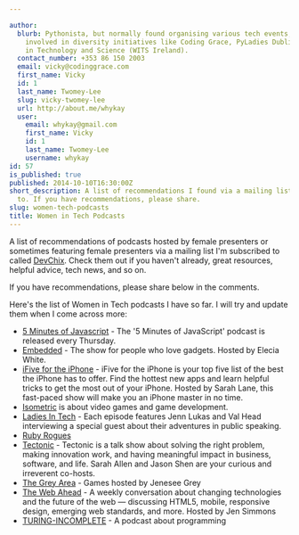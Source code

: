 ```yaml
---

author:
  blurb: Pythonista, but normally found organising various tech events, and now heavily
    involved in diversity initiatives like Coding Grace, PyLadies Dublin, and Women
    in Technology and Science (WITS Ireland).
  contact_number: +353 86 150 2003
  email: vicky@codinggrace.com
  first_name: Vicky
  id: 1
  last_name: Twomey-Lee
  slug: vicky-twomey-lee
  url: http://about.me/whykay
  user:
    email: whykay@gmail.com
    first_name: Vicky
    id: 1
    last_name: Twomey-Lee
    username: whykay
id: 57
is_published: true
published: 2014-10-10T16:30:00Z
short_description: A list of recommendations I found via a mailing list I'm subscribed
  to. If you have recommendations, please share.
slug: women-tech-podcasts
title: Women in Tech Podcasts
---
```


A list of recommendations of podcasts hosted by female presenters or sometimes featuring female presenters via a mailing list I'm subscribed to called [DevChix](http://www.devchix.com/). Check them out if you haven't already, great resources, helpful advice, tech news, and so on. 

If you have recommendations, please share below in the comments.

Here's the list of Women in Tech podcasts I have so far. I will try and update them when I come across more:

* [5 Minutes of Javascript](http://five-js.envylabs.com/) - The '5 Minutes of JavaScript' podcast is released every Thursday.
* [Embedded](http://embedded.fm/) - The show for people who love gadgets. Hosted by Elecia White.
* [iFive for the iPhone](http://twit.tv/ifive) - iFive for the iPhone is your top five list of the best the iPhone has to offer. Find the hottest new apps and learn helpful tricks to get the most out of your iPhone. Hosted by Sarah Lane, this fast-paced show will make you an iPhone master in no time.
* [Isometric](http://isometricshow.com/) is about video games and game development.
* [Ladies In Tech](http://ladiesintech.com/category/podcast/) - Each episode features Jenn Lukas and Val Head interviewing a special guest about their adventures in public speaking.
* [Ruby Rogues](http://rubyrogues.com/)
* [Tectonic](http://tectonicpodcast.com/) - Tectonic is a talk show about solving the right problem, making innovation work, and having meaningful impact in business, software, and life. Sarah Allen and Jason Shen are your curious and irreverent co-hosts.
* [The Grey Area](http://jenesee.com/) - Games hosted by Jenesee Grey
* [The Web Ahead](http://5by5.tv/webahead) - A weekly conversation about changing technologies and the future of the web — discussing HTML5, mobile, responsive design, emerging web standards, and more. Hosted by Jen Simmons
* [TURING-INCOMPLETE](http://turing.cool/) - A podcast about programming
